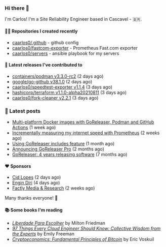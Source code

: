 ### Hi there 👋

I'm Carlos! I'm a Site Reliability Engineer based in Cascavel - 🇧🇷.

#### 👨‍💻 Repositories I created recently
- [caarlos0/.github](https://github.com/caarlos0/.github) - github config
- [caarlos0/fastcom-exporter](https://github.com/caarlos0/fastcom-exporter) - Prometheus Fast.com exporter
- [caarlos0/servers](https://github.com/caarlos0/servers) - ansible playbook for my servers

#### 🚀 Latest releases I've contributed to


- [containers/podman v3.3.0-rc2](https://github.com/containers/podman/releases/tag/v3.3.0-rc2) (2 days ago)
- [google/go-github v38.1.0](https://github.com/google/go-github/releases/tag/v38.1.0) (2 days ago)
- [caarlos0/speedtest-exporter v1.1.4](https://github.com/caarlos0/speedtest-exporter/releases/tag/v1.1.4) (3 days ago)
- [hashicorp/terraform v1.1.0-alpha20210811](https://github.com/hashicorp/terraform/releases/tag/v1.1.0-alpha20210811) (3 days ago)
- [caarlos0/fork-cleaner v2.2.1](https://github.com/caarlos0/fork-cleaner/releases/tag/v2.2.1) (3 days ago)

### 📄 Latest posts
- [Multi-platform Docker images with GoReleaser, Podman and GitHub Actions](https://carlosbecker.com/posts/goreleaser-actions-podman/) (1 week ago)
- [Incrementally measuring my internet speed with Prometheus](https://carlosbecker.com/posts/speedtest-prometheus/) (2 weeks ago)
- [Using GoReleaser includes feature](https://carlosbecker.com/posts/goreleaser-includes/) (1 month ago)
- [Announcing GoReleaser Pro](https://carlosbecker.com/posts/goreleaser-pro/) (2 months ago)
- [GoReleaser: 4 years releasing software](https://carlosbecker.com/posts/goreleaser-4-years/) (7 months ago)

#### ❤️ Sponsors
- [Cid Lopes](https://github.com/supercid) (2 days ago)
- [Engin Diri](https://github.com/dirien) (4 days ago)
- [Factly Media &amp; Research](https://github.com/factly) (2 weeks ago)

Many thanks everyone! 🙏

#### 📚 Some books I'm reading
- _[Liberdade Para Escolher](https://www.goodreads.com/book/show/17238591-liberdade-para-escolher)_ by Milton Friedman
- _[97 Things Every Cloud Engineer Should Know: Collective Wisdom from the Experts](https://www.goodreads.com/book/show/53483754-97-things-every-cloud-engineer-should-know)_ by Emily Freeman
- _[Cryptoeconomics: Fundamental Principles of Bitcoin](https://www.goodreads.com/book/show/56919322-cryptoeconomics)_ by Eric Voskuil
